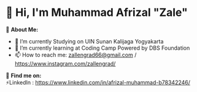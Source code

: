 
# 👋 Hi, I'm Muhammad Afrizal "Zale" 

🚀 **About Me:**  
- 🔭 I’m currently Studying on UIN Sunan Kalijaga Yogyakarta  
- 🌱 I’m currently learning at Coding Camp Powered by DBS Foundation    
- 📫 How to reach me: zallengrad66@gmail.com / 	<ins> https://www.instagram.com/zallengrad/ </ins>

🔗 **Find me on:**  
⚡LinkedIn : https://www.linkedin.com/in/afrizal-muhammad-b78342246/

<!--
**zallengrad/zallengrad** is a ✨ _special_ ✨ repository because its `README.md` (this file) appears on your GitHub profile.

Here are some ideas to get you started:

- 🔭 I’m currently working on ...
- 🌱 I’m currently learning ...
- 👯 I’m looking to collaborate on ...
- 🤔 I’m looking for help with ...
- 💬 Ask me about ...
- 📫 How to reach me: ...
- 😄 Pronouns: ...
-  Fun fact: ...
-->
